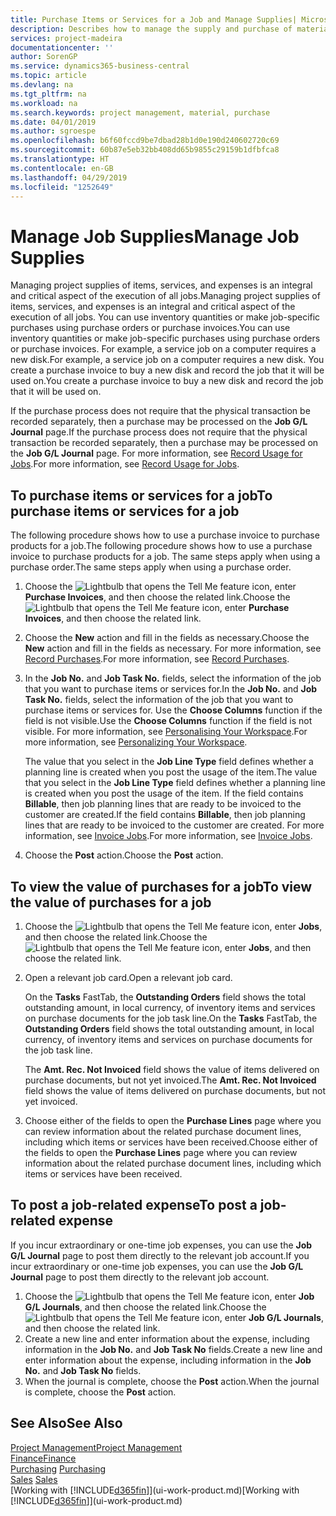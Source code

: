 ```yaml
---
title: Purchase Items or Services for a Job and Manage Supplies| Microsoft Docs
description: Describes how to manage the supply and purchase of material and services to jobs.
services: project-madeira
documentationcenter: ''
author: SorenGP
ms.service: dynamics365-business-central
ms.topic: article
ms.devlang: na
ms.tgt_pltfrm: na
ms.workload: na
ms.search.keywords: project management, material, purchase
ms.date: 04/01/2019
ms.author: sgroespe
ms.openlocfilehash: b6f60fccd9be7dbad28b1d0e190d240602720c69
ms.sourcegitcommit: 60b87e5eb32bb408dd65b9855c29159b1dfbfca8
ms.translationtype: HT
ms.contentlocale: en-GB
ms.lasthandoff: 04/29/2019
ms.locfileid: "1252649"
---
```

# <a name="manage-job-supplies"></a><span data-ttu-id="c1d7b-103">Manage Job Supplies</span><span class="sxs-lookup"><span data-stu-id="c1d7b-103">Manage Job Supplies</span></span>
<span data-ttu-id="c1d7b-104">Managing project supplies of items, services, and expenses is an integral and critical aspect of the execution of all jobs.</span><span class="sxs-lookup"><span data-stu-id="c1d7b-104">Managing project supplies of items, services, and expenses is an integral and critical aspect of the execution of all jobs.</span></span> <span data-ttu-id="c1d7b-105">You can use inventory quantities or make job-specific purchases using purchase orders or purchase invoices.</span><span class="sxs-lookup"><span data-stu-id="c1d7b-105">You can use inventory quantities or make job-specific purchases using purchase orders or purchase invoices.</span></span> <span data-ttu-id="c1d7b-106">For example, a service job on a computer requires a new disk.</span><span class="sxs-lookup"><span data-stu-id="c1d7b-106">For example, a service job on a computer requires a new disk.</span></span> <span data-ttu-id="c1d7b-107">You create a purchase invoice to buy a new disk and record the job that it will be used on.</span><span class="sxs-lookup"><span data-stu-id="c1d7b-107">You create a purchase invoice to buy a new disk and record the job that it will be used on.</span></span>

<span data-ttu-id="c1d7b-108">If the purchase process does not require that the physical transaction be recorded separately, then a purchase may be processed on the **Job G/L Journal** page.</span><span class="sxs-lookup"><span data-stu-id="c1d7b-108">If the purchase process does not require that the physical transaction be recorded separately, then a purchase may be processed on the **Job G/L Journal** page.</span></span> <span data-ttu-id="c1d7b-109">For more information, see [Record Usage for Jobs](projects-how-record-job-usage.md).</span><span class="sxs-lookup"><span data-stu-id="c1d7b-109">For more information, see [Record Usage for Jobs](projects-how-record-job-usage.md).</span></span>

## <a name="to-purchase-items-or-services-for-a-job"></a><span data-ttu-id="c1d7b-110">To purchase items or services for a job</span><span class="sxs-lookup"><span data-stu-id="c1d7b-110">To purchase items or services for a job</span></span>
<span data-ttu-id="c1d7b-111">The following procedure shows how to use a purchase invoice to purchase products for a job.</span><span class="sxs-lookup"><span data-stu-id="c1d7b-111">The following procedure shows how to use a purchase invoice to purchase products for a job.</span></span> <span data-ttu-id="c1d7b-112">The same steps apply when using a purchase order.</span><span class="sxs-lookup"><span data-stu-id="c1d7b-112">The same steps apply when using a purchase order.</span></span>  

1. <span data-ttu-id="c1d7b-113">Choose the ![Lightbulb that opens the Tell Me feature](media/ui-search/search_small.png "Tell me what you want to do") icon, enter **Purchase Invoices**, and then choose the related link.</span><span class="sxs-lookup"><span data-stu-id="c1d7b-113">Choose the ![Lightbulb that opens the Tell Me feature](media/ui-search/search_small.png "Tell me what you want to do") icon, enter **Purchase Invoices**, and then choose the related link.</span></span>  
2. <span data-ttu-id="c1d7b-114">Choose the **New** action and fill in the fields as necessary.</span><span class="sxs-lookup"><span data-stu-id="c1d7b-114">Choose the **New** action and fill in the fields as necessary.</span></span> <span data-ttu-id="c1d7b-115">For more information, see [Record Purchases](purchasing-how-record-purchases.md).</span><span class="sxs-lookup"><span data-stu-id="c1d7b-115">For more information, see [Record Purchases](purchasing-how-record-purchases.md).</span></span>
3. <span data-ttu-id="c1d7b-116">In the **Job No.** and **Job Task No.** fields, select the information of the job that you want to purchase items or services for.</span><span class="sxs-lookup"><span data-stu-id="c1d7b-116">In the **Job No.** and **Job Task No.** fields, select the information of the job that you want to purchase items or services for.</span></span> <span data-ttu-id="c1d7b-117">Use the **Choose Columns** function if the field is not visible.</span><span class="sxs-lookup"><span data-stu-id="c1d7b-117">Use the **Choose Columns** function if the field is not visible.</span></span> <span data-ttu-id="c1d7b-118">For more information, see [Personalising Your Workspace](ui-personalization-user.md).</span><span class="sxs-lookup"><span data-stu-id="c1d7b-118">For more information, see [Personalizing Your Workspace](ui-personalization-user.md).</span></span>

    <span data-ttu-id="c1d7b-119">The value that you select in the **Job Line Type** field defines whether a planning line is created when you post the usage of the item.</span><span class="sxs-lookup"><span data-stu-id="c1d7b-119">The value that you select in the **Job Line Type** field defines whether a planning line is created when you post the usage of the item.</span></span> <span data-ttu-id="c1d7b-120">If the field contains **Billable**, then job planning lines that are ready to be invoiced to the customer are created.</span><span class="sxs-lookup"><span data-stu-id="c1d7b-120">If the field contains **Billable**, then job planning lines that are ready to be invoiced to the customer are created.</span></span> <span data-ttu-id="c1d7b-121">For more information, see [Invoice Jobs](projects-how-invoice-jobs.md).</span><span class="sxs-lookup"><span data-stu-id="c1d7b-121">For more information, see [Invoice Jobs](projects-how-invoice-jobs.md).</span></span>
4. <span data-ttu-id="c1d7b-122">Choose the **Post** action.</span><span class="sxs-lookup"><span data-stu-id="c1d7b-122">Choose the **Post** action.</span></span>

## <a name="to-view-the-value-of-purchases-for-a-job"></a><span data-ttu-id="c1d7b-123">To view the value of purchases for a job</span><span class="sxs-lookup"><span data-stu-id="c1d7b-123">To view the value of purchases for a job</span></span>
1. <span data-ttu-id="c1d7b-124">Choose the ![Lightbulb that opens the Tell Me feature](media/ui-search/search_small.png "Tell me what you want to do") icon, enter **Jobs**, and then choose the related link.</span><span class="sxs-lookup"><span data-stu-id="c1d7b-124">Choose the ![Lightbulb that opens the Tell Me feature](media/ui-search/search_small.png "Tell me what you want to do") icon, enter **Jobs**, and then choose the related link.</span></span>
2. <span data-ttu-id="c1d7b-125">Open a relevant job card.</span><span class="sxs-lookup"><span data-stu-id="c1d7b-125">Open a relevant job card.</span></span>

    <span data-ttu-id="c1d7b-126">On the **Tasks** FastTab, the **Outstanding Orders** field shows the total outstanding amount, in local currency, of inventory items and services on purchase documents for the job task line.</span><span class="sxs-lookup"><span data-stu-id="c1d7b-126">On the **Tasks** FastTab, the **Outstanding Orders** field shows the total outstanding amount, in local currency, of inventory items and services on purchase documents for the job task line.</span></span>  

    <span data-ttu-id="c1d7b-127">The **Amt. Rec. Not Invoiced** field shows the value of items delivered on purchase documents, but not yet invoiced.</span><span class="sxs-lookup"><span data-stu-id="c1d7b-127">The **Amt. Rec. Not Invoiced** field shows the value of items delivered on purchase documents, but not yet invoiced.</span></span>  
3. <span data-ttu-id="c1d7b-128">Choose either of the fields to open the **Purchase Lines** page where you can review information about the related purchase document lines, including which items or services have been received.</span><span class="sxs-lookup"><span data-stu-id="c1d7b-128">Choose either of the fields to open the **Purchase Lines** page where you can review information about the related purchase document lines, including which items or services have been received.</span></span>

## <a name="to-post-a-job-related-expense"></a><span data-ttu-id="c1d7b-129">To post a job-related expense</span><span class="sxs-lookup"><span data-stu-id="c1d7b-129">To post a job-related expense</span></span>
<span data-ttu-id="c1d7b-130">If you incur extraordinary or one-time job expenses, you can use the **Job G/L Journal** page to post them directly to the relevant job account.</span><span class="sxs-lookup"><span data-stu-id="c1d7b-130">If you incur extraordinary or one-time job expenses, you can use the **Job G/L Journal** page to post them directly to the relevant job account.</span></span>

1. <span data-ttu-id="c1d7b-131">Choose the ![Lightbulb that opens the Tell Me feature](media/ui-search/search_small.png "Tell me what you want to do") icon, enter **Job G/L Journals**, and then choose the related link.</span><span class="sxs-lookup"><span data-stu-id="c1d7b-131">Choose the ![Lightbulb that opens the Tell Me feature](media/ui-search/search_small.png "Tell me what you want to do") icon, enter **Job G/L Journals**, and then choose the related link.</span></span>  
2. <span data-ttu-id="c1d7b-132">Create a new line and enter information about the expense, including information in the **Job No.** and **Job Task No** fields.</span><span class="sxs-lookup"><span data-stu-id="c1d7b-132">Create a new line and enter information about the expense, including information in the **Job No.** and **Job Task No** fields.</span></span>  
3. <span data-ttu-id="c1d7b-133">When the journal is complete, choose the **Post** action.</span><span class="sxs-lookup"><span data-stu-id="c1d7b-133">When the journal is complete, choose the **Post** action.</span></span>

## <a name="see-also"></a><span data-ttu-id="c1d7b-134">See Also</span><span class="sxs-lookup"><span data-stu-id="c1d7b-134">See Also</span></span>
[<span data-ttu-id="c1d7b-135">Project Management</span><span class="sxs-lookup"><span data-stu-id="c1d7b-135">Project Management</span></span>](projects-manage-projects.md)  
[<span data-ttu-id="c1d7b-136">Finance</span><span class="sxs-lookup"><span data-stu-id="c1d7b-136">Finance</span></span>](finance.md)  
<span data-ttu-id="c1d7b-137">[Purchasing](purchasing-manage-purchasing.md)       </span><span class="sxs-lookup"><span data-stu-id="c1d7b-137">[Purchasing](purchasing-manage-purchasing.md)       </span></span>  
<span data-ttu-id="c1d7b-138">[Sales](sales-manage-sales.md)    </span><span class="sxs-lookup"><span data-stu-id="c1d7b-138">[Sales](sales-manage-sales.md)    </span></span>  
<span data-ttu-id="c1d7b-139">[Working with [!INCLUDE[d365fin](includes/d365fin_md.md)]](ui-work-product.md)</span><span class="sxs-lookup"><span data-stu-id="c1d7b-139">[Working with [!INCLUDE[d365fin](includes/d365fin_md.md)]](ui-work-product.md)</span></span>  
